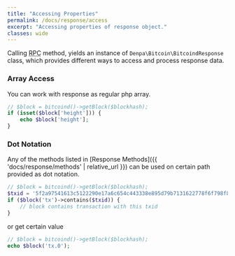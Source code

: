 ```yaml
---
title: "Accessing Properties"
permalink: /docs/response/access
excerpt: "Accessing properties of response object."
classes: wide
---
```

Calling <abbr title="Remote Procedure Call">RPC</abbr> method, yields an instance of `Denpa\Bitcoin\BitcoindResponse` class, which provides different ways to access and process response data.

### Array Access
You can work with response as regular php array.
```php
// $block = bitcoind()->getBlock($blockhash);
if (isset($block['height'])) {
    echo $block['height'];
}
```

### Dot Notation
Any of the methods listed in [Response Methods]({{ 'docs/response/methods' | relative_url }}) can be used on certain path provided as dot notation.  
```php
// $block = bitcoind()->getBlock($blockhash);
$txid = '5f2a97541613c5122290e17a6c654c443338e895d79b7131622778f6f798f851';
if ($block('tx')->contains($txid)) {
	// block contains transaction with this txid
}
```
or get certain value
```php
// $block = bitcoind()->getBlock($blockhash);
echo $block('tx.0');
```
